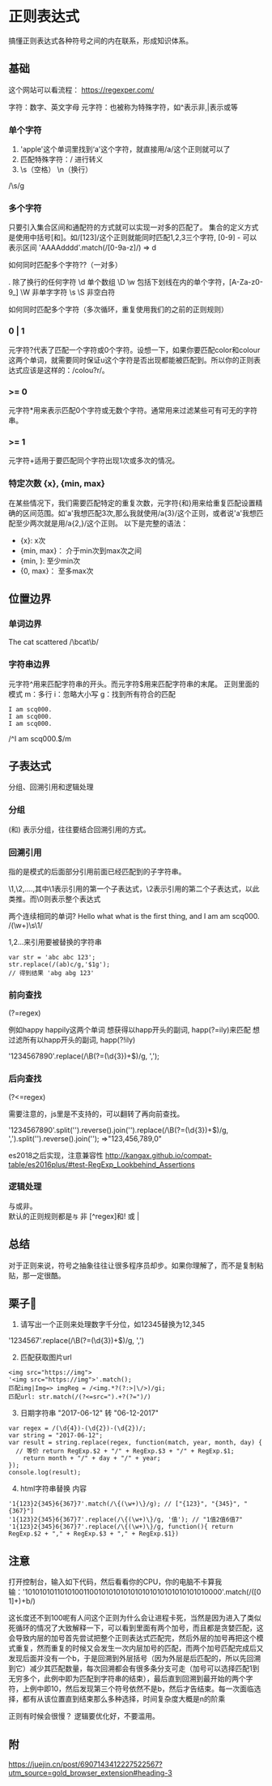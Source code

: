 # 正则表达式

搞懂正则表达式各种符号之间的内在联系，形成知识体系。

## 基础
这个网站可以看流程：
https://regexper.com/ 

字符：数字、英文字母
元字符：也被称为特殊字符，如^表示非,|表示或等

### 单个字符
1. 'apple'这个单词里找到‘a'这个字符，就直接用/a/这个正则就可以了
2. 匹配特殊字符：/ 进行转义
3. \s（空格） \n（换行） 

/\s/g

### 多个字符
只要引入集合区间和通配符的方式就可以实现一对多的匹配了。
集合的定义方式是使用中括号[和]。如/[123]/这个正则就能同时匹配1,2,3三个字符, [0-9] - 可以表示区间
'AAAAdddd'.match(/[0-9a-z]/) => d

如何同时匹配多个字符??（一对多）

. 除了换行的任何字符
\d 单个数组
\D
\w 包括下划线在内的单个字符，[A-Za-z0-9_]
\W 非单字字符
\s
\S 非空白符

如何同时匹配多个字符（多次循环，重复使用我们的之前的正则规则）

### 0 | 1
元字符?代表了匹配一个字符或0个字符。设想一下，如果你要匹配color和colour这两个单词，就需要同时保证u这个字符是否出现都能被匹配到。所以你的正则表达式应该是这样的：/colou?r/。
### >= 0

元字符*用来表示匹配0个字符或无数个字符。通常用来过滤某些可有可无的字符串。

### >= 1
元字符+适用于要匹配同个字符出现1次或多次的情况。

### 特定次数 {x}, {min, max}

在某些情况下，我们需要匹配特定的重复次数，元字符{和}用来给重复匹配设置精确的区间范围。如'a'我想匹配3次,那么我就使用/a{3}/这个正则，或者说'a'我想匹配至少两次就是用/a{2,}/这个正则。
以下是完整的语法：
- {x}: x次
- {min, max}： 介于min次到max次之间
- {min, }: 至少min次
- {0, max}： 至多max次

## 位置边界
### 单词边界

The cat scattered 
/\bcat\b/
### 字符串边界
元字符^用来匹配字符串的开头。而元字符$用来匹配字符串的末尾。
正则里面的模式
m：多行
i：忽略大小写
g：找到所有符合的匹配

```
I am scq000.
I am scq000.
I am scq000.
```
/^I am scq000\.$/m

## 子表达式
分组、回溯引用和逻辑处理


### 分组
(和) 表示分组，往往要结合回溯引用的方式。
### 回溯引用
指的是模式的后面部分引用前面已经匹配到的子字符串。

\1,\2,....,其中\1表示引用的第一个子表达式，\2表示引用的第二个子表达式，以此类推。而\0则表示整个表达式

两个连续相同的单词?
Hello what what is the first thing, and I am am scq000.
/(\w+)\s\1/

$1,$2...来引用要被替换的字符串
```
var str = 'abc abc 123';
str.replace(/(ab)c/g,'$1g');
// 得到结果 'abg abg 123'
```

### 前向查找
(?=regex)

例如happy happily这两个单词
想获得以happ开头的副词, happ(?=ily)来匹配
想过滤所有以happ开头的副词, happ(?!ily)

'1234567890'.replace(/\B(?=(\d{3})+$)/g, ',');
### 后向查找
(?<=regex)

需要注意的，js里是不支持的，可以翻转了再向前查找。

'1234567890'.split('').reverse().join('').replace(/\B(?=(\d{3})+$)/g, ',').split('').reverse().join('');
=>"123,456,789,0"

es2018之后实现，注意兼容性
http://kangax.github.io/compat-table/es2016plus/#test-RegExp_Lookbehind_Assertions


### 逻辑处理
与或非。  
默认的正则规则都是`与`
非	[^regex]和!
或	|

## 总结

对于正则来说，符号之抽象往往让很多程序员却步。如果你理解了，而不是复制粘贴，那一定很酷。



## 栗子🌰

1. 请写出一个正则来处理数字千分位，如12345替换为12,345

'1234567'.replace(/\B(?=(\d{3})+$)/g, ',')

2. 匹配获取图片url 
```
<img src="https://img">
'<img src="https://img">'.match();
匹配img|Img=> imgReg = /<img.*?(?:>|\/>)/gi;
匹配url: str.match(/(?<=src=").+?(?=")/)
```
3. 日期字符串 "2017-06-12" 转 "06-12-2017"
```
var regex = /(\d{4})-(\d{2})-(\d{2})/;
var string = "2017-06-12";
var result = string.replace(regex, function(match, year, month, day) {
  // 等价 return RegExp.$2 + "/" + RegExp.$3 + "/" + RegExp.$1;
	return month + "/" + day + "/" + year;
});
console.log(result);
```
4. html字符串替换 内容
```
'1{123}2{345}6{367}7'.match(/\{(\w+)\}/g); // ["{123}", "{345}", "{367}"]
'1{123}2{345}6{367}7'.replace(/\{(\w+)\}/g, '值'); // "1值2值6值7"
'1{123}2{345}6{367}7'.replace(/\{(\w+)\}/g, function(){ return RegExp.$2 + "," + RegExp.$3 + "," + RegExp.$1})

```


## 注意 

打开控制台，输入如下代码，然后看看你的CPU，你的电脑不卡算我输：'10101010110101001100101010101010101010101010101010000'.match(/([01]+)+b/)

这长度还不到100呢有人问这个正则为什么会让进程卡死，当然是因为进入了类似死循环的情况了大致解释一下，可以看到里面有两个加号，而且都是贪婪匹配，这会导致内层的加号首先尝试把整个正则表达式匹配完，然后外层的加号再把这个模式重复，然而重复的时候又会发生一次内层加号的匹配，而两个加号匹配完成后又发现后面并没有一个b，于是回溯到外层括号（因为外层是后匹配的，所以先回溯到它）减少其匹配数量，每次回溯都会有很多条分支可走（加号可以选择匹配1到无穷多个，此例中即为匹配到字符串的结束），最后直到回溯到最开始的两个字符，上例中即10，然后发现第三个符号依然不是b，然后才告结束。每一次面临选择，都有从该位置直到结束那么多种选择，时间复杂度大概是n的阶乘


正则有时候会很慢？
逻辑要优化好，不要滥用。

## 附 

https://juejin.cn/post/6907143412227522567?utm_source=gold_browser_extension#heading-3
